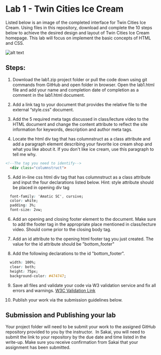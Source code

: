 # Lab 1 - Twin Cities Ice Cream 

Listed below is an image of the completed interface for Twin Cities Ice Cream.  Using files in this repository, download and complete the 10 steps below to achieve the desired design and layout of Twin Cities Ice Cream homepage.  This lab will focus on implement the basic concepts of HTML and CSS.

![alt text](https://instructorc.github.io/site/slides/webdev/images/tw_ice_cream.PNG)
## Steps:

1.  Download the lab1.zip project folder or pull the code down using git commands from GitHub and open folder in browser.  Open the lab1.html file and add your name and completion date of completion as a comment in the lab1.html document.
2.  Add a link tag to your document that provides the relative file to the external “style.css” document.  

3.  Add the 5 required meta tags discussed in class/lecture video to the HTML document and change the content attribute to reflect the site information for keywords, description and author meta tags.

4.  Locate the html div tag that has columnstruct as a class attribute and add a paragraph element describing your favorite ice cream shop and what you like about it.  If you don't like ice cream, use this paragraph to tell me why.
```html 
<!--The tag you need to identify-->
  <div class="columnstruct">
```
5.  Add in-line css html div tag that has columnstruct as a class attribute and input the four declarations listed below.  Hint: style attribute should be placed in opening div tag
```css
  font-family: 'Amatic SC', cursive;
  color: white;
  padding: 3%;
  font-size: 2vw;
 ```

6.  Add an opening and closing footer element to the document.  Make sure to add the footer tag in the appropriate place mentioned in class/lecture video.  Should come prior to the closing body tag.  

7.  Add an id attribute to the opening html footer tag you just created.   The value for the id attribute should be "bottom_footer"

8.  Add the following declarations to the id "bottom_footer".  
```css
  width: 100%;
  clear: both;
  height: 75px;
  background-color: #474747;
```

9.  Save all files and validate your code via W3 validation service and fix all errors and warnings. [W3C Validation Link](https://validator.w3.org/)

10.  Publish your work via the submission guidelines below. 


## Submission and Publishing your lab

Your project folder will need to be submit your work to the assigned GitHub repository provided to you by the instructor.  In Sakai, you will need to submit the link to your repository by the due date and time listed in the write-up.  Make sure you receive confirmation from Sakai that your assignment has been submitted.

